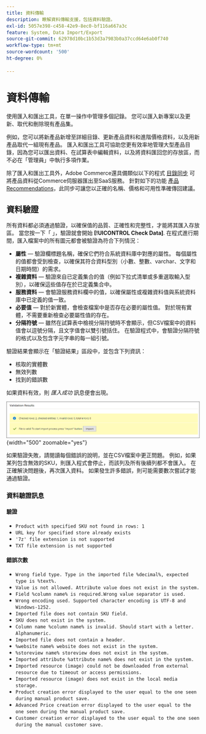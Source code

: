 ```yaml
---
title: 資料傳輸
description: 瞭解資料傳輸支援，包括資料驗證。
exl-id: 5057e398-c458-42e9-8ec0-bf116a667a3c
feature: System, Data Import/Export
source-git-commit: 62978d10bc1b53d3a7983b0a37ccd64e6ab0f740
workflow-type: tm+mt
source-wordcount: '500'
ht-degree: 0%

---
```


# 資料傳輸

使用匯入和匯出工具，在單一操作中管理多個記錄。 您可以匯入新專案以及更新、取代和刪除現有產品集。

例如，您可以將新產品新增至詳細目錄、更新產品資料和進階價格資料，以及用新產品取代一組現有產品。 匯入和匯出工具可協助您更有效率地管理大型產品目錄，因為您可以匯出資料、在試算表中編輯資料，以及將資料匯回您的存放區，而不必在「管理員」中執行多項作業。

除了匯入和匯出工具外，Adobe Commerce還具備類似以下的程式 [目錄同步](https://experienceleague.adobe.com/docs/commerce-merchant-services/user-guides/data-services/catalog-sync.html) 可將產品資料從Commerce伺服器匯出至SaaS服務。 針對如下的功能 [產品Recommendations](https://experienceleague.adobe.com/docs/commerce-merchant-services/product-recommendations/overview.html)，此同步可讓您以正確的名稱、價格和可用性準確傳回建議。

## 資料驗證

所有資料都必須通過驗證，以確保值的品質、正確性和完整性，才能將其匯入存放區。 當您按一下「 」，驗證就會開始 **[!UICONTROL Check Data]**. 在程式進行期間，匯入檔案中的所有圖元都會被驗證為符合下列情況：

- **屬性**  — 驗證欄標題名稱，確保它們符合系統資料庫中對應的屬性。 每個屬性的值都會受到檢查，以確保其符合資料型別（小數、整數、varchar、文字和日期時間）的需求。
- **複雜資料**  — 驗證來自已定義集合的值（例如下拉式清單或多重選取輸入型別），以確保這些值存在於已定義集合中。
- **服務資料**  — 會驗證服務資料欄中的值，以確保屬性或複雜資料值與系統資料庫中已定義的值一致。
- **必要值**  — 對於新實體，會檢查檔案中是否存在必要的屬性值。 對於現有實體，不需要重新檢查必要屬性值的存在。
- **分隔符號**  — 雖然在試算表中檢視分隔符號時不會顯示，但CSV檔案中的資料值會以逗號分隔，且文字值會以雙引號括住。 在驗證程式中，會驗證分隔符號的格式以及包含字元字串的每一組引號。

驗證結果會顯示在「驗證結果」區段中，並包含下列資訊：

- 核取的實體數
- 無效列數
- 找到的錯誤數

如果資料有效，則 _匯入成功_ 訊息便會出現。

![系統訊息 — 檔案有效](./assets/data-import-validation-message.png){width="500" zoomable="yes"}

如果驗證失敗，請閱讀每個錯誤的說明，並在CSV檔案中更正問題。 例如，如果某列包含無效的SKU，則匯入程式會停止，而該列及所有後續列都不會匯入。 在正確解決問題後，再次匯入資料。 如果發生許多錯誤，則可能需要數次嘗試才能通過驗證。

### 資料驗證訊息

#### 驗證

- `Product with specified SKU not found in rows: 1`
- `URL key for specified store already exists`
- `'7z' file extension is not supported`
- `TXT file extension is not supported`

#### 錯誤次數

- `Wrong field type. Type in the imported file %decimal%, expected type is %text%.`
- `Value is not allowed. Attribute value does not exist in the system.`
- `Field %column name% is required.Wrong value separator is used.`
- `Wrong encoding used. Supported character encoding is UTF-8 and Windows-1252.`
- `Imported file does not contain SKU field.`
- `SKU does not exist in the system.`
- `Column name %column name% is invalid. Should start with a letter. Alphanumeric.`
- `Imported file does not contain a header.`
- `%website name% website does not exist in the system.`
- `%storeview name% storeview does not exist in the system.`
- `Imported attribute %attribute name% does not exist in the system.`
- `Imported resource (image) could not be downloaded from external resource due to timeout or access permissions.`
- `Imported resource (image) does not exist in the local media storage.`
- `Product creation error displayed to the user equal to the one seen during manual product save.`
- `Advanced Price creation error displayed to the user equal to the one seen during the manual product save.`
- `Customer creation error displayed to the user equal to the one seen during the manual customer save.`
